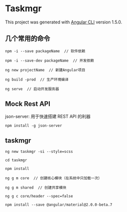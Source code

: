 # Taskmgr

This project was generated with [Angular CLI](https://github.com/angular/angular-cli) version 1.5.0.

## 几个常用的命令

    npm -i --save packageName  // 软件依赖

    npm -i --save-dev packageName  // 开发依赖

    ng new projectName  // 新建Angular项目

    ng build -prod  // 生产环境编译

    ng serve  // 启动开发服务器

## Mock Rest API

json-server: 用于快速搭建 REST API 的利器

    npm install -g json-server

## taskmgr

    ng new taskmgr -si --style=scss

    cd taskmgr

    npm install

    ng g m core  // 创建核心模块（在系统中只加载一次）

    ng g m shared  // 创建共享模块

    ng g c core/header --spec=false

    npm install --save @angular/material@2.0.0-beta.7

